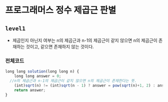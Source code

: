 # 프로그래머스 정수 제곱근 판별
`level1`
---
- 제곱인지 아닌지 여부는 n의 제곱근과 n-1의 제곱근이 같지 않으면 n의 제곱근이 존재하는 것이고, 같으면 존재하지 않는 것이다.

### 전체코드
```jsx
long long solution(long long n) {
	long long answer = 0;
  //n의 제곱근과 n-1의 제곱근이 같지 않으면 n의 제곱근이 존재한다는 뜻.
	(int)sqrt(n) != (int)sqrt(n - 1) ? answer = pow(sqrt(n)+1, 2) : answer = -1;
	return answer;
}
```
